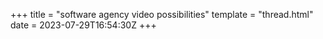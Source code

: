 +++
title = "software agency video possibilities"
template = "thread.html"
date = 2023-07-29T16:54:30Z
+++
